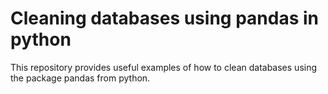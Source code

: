 # Cleaning databases using pandas in python
 This repository provides useful examples of how to clean databases using the package pandas from python.

